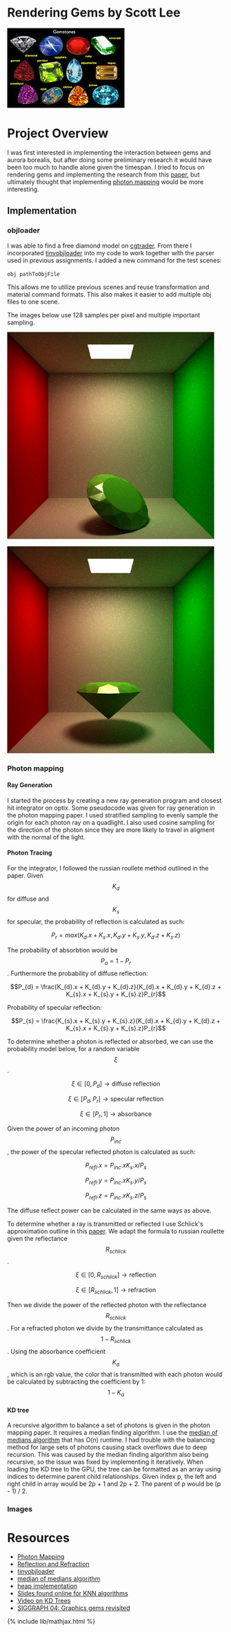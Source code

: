 # Rendering Gems by Scott Lee
![gems](images/gems.jpeg)

# Project Overview

I was first interested in implementing the interaction between gems and aurora borealis, but after doing some preliminary research it would have been too much to handle alone given the timespan. I tried to  focus on rendering gems and implementing the research from this [paper](https://dl.acm.org/doi/10.1145/1015706.1015708), but ultimately thought that implementing [photon mapping](https://graphics.stanford.edu/courses/cs348b-00/course8.pdf) would be more interesting.

## Implementation

### objloader
I was able to find a free diamond model on [cgtrader](https://www.cgtrader.com/free-3d-models/scripts-plugins/modelling/low-poly-diamond-6899deeb-29ce-4d74-aa69-cc5d6418a390). From there I incorporated [tinyobjloader](https://github.com/tinyobjloader/tinyobjloader) into my code to work together with the parser used in previous assignments. I added a new command for the test scenes: 

`obj pathToObjFile`

This allows me to utilize previous scenes and reuse transformation and material command formats. This also makes it easier to add multiple obj files to one scene.

The images below use 128 samples per pixel and multiple important sampling. 

![cornell1](images/cornellRR.png)

![cornell2](images/cornellRR2.png)

### Photon mapping

#### Ray Generation
I started the process by creating a new ray generation program and closest hit integrator on optix. Some pseudocode was given for ray generation in the photon mapping paper. I used stratified sampling to evenly sample the origin for each photon ray on a quadlight. I also used cosine sampling for the direction of the photon since they are more likely to travel in aligment with the normal of the light.

#### Photon Tracing
For the integrator, I followed the russian roullete method outlined in the paper. Given $$K_{d}$$ for diffuse and $$K_{s}$$ for specular, the probability of reflection is calculated as such: 

$$P_{r} = max(K_{d}.x + K_{s}.x, K_{d}.y + K_{s}.y, K_{d}.z + K_{s}.z)$$

The probability of absorbtion would be $$P_{a} = 1 - P_{r}$$. 
Furthermore the probability of diffuse reflection:

$$P_{d} = \frac{K_{d}.x + K_{d}.y + K_{d}.z}{K_{d}.x + K_{d}.y + K_{d}.z + K_{s}.x + K_{s}.y + K_{s}.z}P_{r}$$

Probability of specular reflection:

$$P_{s} = \frac{K_{s}.x + K_{s}.y + K_{s}.z}{K_{d}.x + K_{d}.y + K_{d}.z + K_{s}.x + K_{s}.y + K_{s}.z}P_{r}$$

To determine whether a photon is reflected or absorbed, we can use the probability model below, for a random variable $$\xi$$.

$$\xi\in[0, P_{d}] \rightarrow \text{diffuse reflection}$$

$$\xi\in[P_{d}, P_{r}] \rightarrow \text{specular reflection}$$

$$\xi\in[P_{r}, 1] \rightarrow \text{absorbance}$$

Given the power of an incoming photon $$P_{inc}$$, the power of the specular reflected photon is calculated as such:

$$P_{refl}.x = P_{inc}.x K_{s}.x / P_{s}$$

$$P_{refl}.y = P_{inc}.x K_{s}.y / P_{s}$$

$$P_{refl}.z = P_{inc}.x K_{s}.z / P_{s}$$

The diffuse reflect power can be calculated in the same ways as above. 

To determine whether a ray is transmitted or reflected I use Schlick's approximation outline in this [paper](https://graphics.stanford.edu/courses/cs148-10-summer/docs/2006--degreve--reflection_refraction.pdf). We adapt the formula to russian roullette given the reflectance $$R_{schlick}$$.

$$\xi\in[0, R_{schlick}] \rightarrow \text{reflection}$$

$$\xi\in[R_{schlick}, 1] \rightarrow \text{refraction}$$

Then we divide the power of the reflected photon with the reflectance $$R_{schlick}$$. For a refracted photon we divide by the transmittance calculated as $$1 - R_{schlick}$$. Using the absorbance coefficient $$K_{a}$$, which is an rgb value, the color that is transmitted with each photon would be calculated by subtracting the coefficient by 1: $$1 -K_{a}$$

#### KD tree

A recursive algorithm to balance a set of photons is given in the photon mapping paper. It requires a median finding algorithm. I use the [median of medians algorithm](https://www.youtube.com/watch?v=RItfXpx3SD4) that has O(n) runtime. I had trouble with the balancing method for large sets of photons causing stack overflows due to deep recursion. This was caused by the median finding algorithm also being recursive, so the issue was fixed by implementing it iteratively. When loading the KD tree to the GPU, the tree can be formatted as an array using indices to determine parent child relationships. Given index p, the left and right child in array would be 2p + 1 and 2p + 2. The parent of p would be (p - 1) / 2.

### Images





# Resources
 - [Photon Mapping](https://graphics.stanford.edu/courses/cs348b-00/course8.pdf)
 - [Reflection and Refraction](https://graphics.stanford.edu/courses/cs148-10-summer/docs/2006--degreve--reflection_refraction.pdf)
 - [tinyobjloader](https://github.com/tinyobjloader/tinyobjloader)
 - [median of medians algorithm](https://www.youtube.com/watch?v=RItfXpx3SD4)
 - [heap implementation](https://algorithmtutor.com/Data-Structures/Tree/Binary-Heaps/)
 - [Slides found online for KNN algorithms](https://www.colorado.edu/amath/sites/default/files/attached-files/k-d_trees_and_knn_searches.pdf)
 - [Video on KD Trees](https://www.youtube.com/watch?v=Glp7THUpGow&ab_channel=StableSort)
 - [SIGGRAPH 04: Graphics gems revisited](https://dl.acm.org/doi/10.1145/1015706.1015708)

{% include lib/mathjax.html %}
